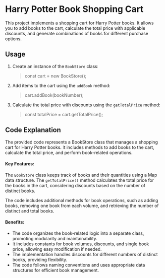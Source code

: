 # Harry Potter Book Shopping Cart

This project implements a shopping cart for Harry Potter books. It allows you to add books to the cart, calculate the total price with applicable discounts, and generate combinations of books for different purchase options.

## Usage

1. Create an instance of the `BookStore` class:
   > const cart = new BookStore();

2. Add items to the cart using the `addBook` method:
	> cart.addBook(bookNumber);
	
3. Calculate the total price with discounts using the `getTotalPrice` method:
	> const totalPrice = cart.getTotalPrice();
	

## Code Explanation

The provided code represents a BookStore class that manages a shopping cart for Harry Potter books. It includes methods to add books to the cart, calculate the total price, and perform book-related operations.

#### Key Features:

The `BookStore` class keeps track of books and their quantities using a Map data structure.
The `getTotalPrice()` method calculates the total price for the books in the cart, considering discounts based on the number of distinct books.

The code includes additional methods for book operations, such as adding books, removing one book from each volume, and retrieving the number of distinct and total books.

#### Benefits:

-	The code organizes the book-related logic into a separate class, promoting modularity and maintainability.
-	It includes constants for book volumes, discounts, and single book price, allowing easy modification if needed.
-	The implementation handles discounts for different numbers of distinct books, providing flexibility.
-	The code follows naming conventions and uses appropriate data structures for efficient book management.
